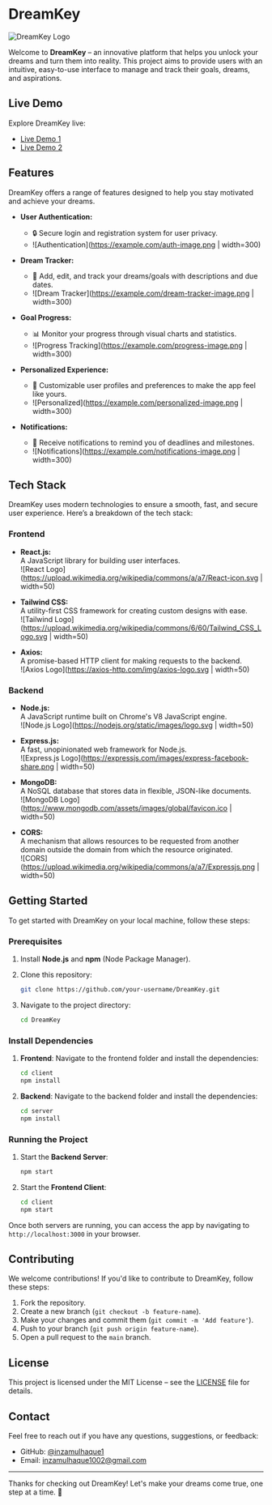 # DreamKey

![DreamKey Logo](https://i.ibb.co.com/20rpD2y8/dreamkey.jpg) <!-- Replace with your logo URL -->

Welcome to **DreamKey** – an innovative platform that helps you unlock your dreams and turn them into reality. This project aims to provide users with an intuitive, easy-to-use interface to manage and track their goals, dreams, and aspirations.

## Live Demo

Explore DreamKey live:
- [Live Demo 1](https://dreamkeys-bef14.web.app)
- [Live Demo 2](https://dreamkeys-bef14.firebaseapp.com)

## Features

DreamKey offers a range of features designed to help you stay motivated and achieve your dreams.

- **User Authentication:**
   - 🔒 Secure login and registration system for user privacy.
   - ![Authentication](https://example.com/auth-image.png | width=300) <!-- Adjust width as needed -->

- **Dream Tracker:**
   - 📅 Add, edit, and track your dreams/goals with descriptions and due dates.
   - ![Dream Tracker](https://example.com/dream-tracker-image.png | width=300)

- **Goal Progress:**
   - 📊 Monitor your progress through visual charts and statistics.
   - ![Progress Tracking](https://example.com/progress-image.png | width=300)

- **Personalized Experience:**
   - 🎨 Customizable user profiles and preferences to make the app feel like yours.
   - ![Personalized](https://example.com/personalized-image.png | width=300)

- **Notifications:**
   - 🔔 Receive notifications to remind you of deadlines and milestones.
   - ![Notifications](https://example.com/notifications-image.png | width=300)

## Tech Stack

DreamKey uses modern technologies to ensure a smooth, fast, and secure user experience. Here’s a breakdown of the tech stack:

### Frontend

- **React.js:**  
  A JavaScript library for building user interfaces.  
  ![React Logo](https://upload.wikimedia.org/wikipedia/commons/a/a7/React-icon.svg | width=50)  

- **Tailwind CSS:**  
  A utility-first CSS framework for creating custom designs with ease.  
  ![Tailwind Logo](https://upload.wikimedia.org/wikipedia/commons/6/60/Tailwind_CSS_Logo.svg | width=50)  

- **Axios:**  
  A promise-based HTTP client for making requests to the backend.  
  ![Axios Logo](https://axios-http.com/img/axios-logo.svg | width=50)

### Backend

- **Node.js:**  
  A JavaScript runtime built on Chrome's V8 JavaScript engine.  
  ![Node.js Logo](https://nodejs.org/static/images/logo.svg | width=50)

- **Express.js:**  
  A fast, unopinionated web framework for Node.js.  
  ![Express.js Logo](https://expressjs.com/images/express-facebook-share.png | width=50)

- **MongoDB:**  
  A NoSQL database that stores data in flexible, JSON-like documents.  
  ![MongoDB Logo](https://www.mongodb.com/assets/images/global/favicon.ico | width=50)

- **CORS:**  
  A mechanism that allows resources to be requested from another domain outside the domain from which the resource originated.  
  ![CORS](https://upload.wikimedia.org/wikipedia/commons/a/a7/Expressjs.png | width=50)

## Getting Started

To get started with DreamKey on your local machine, follow these steps:

### Prerequisites

1. Install **Node.js** and **npm** (Node Package Manager).
2. Clone this repository:
    ```bash
    git clone https://github.com/your-username/DreamKey.git
    ```

3. Navigate to the project directory:
    ```bash
    cd DreamKey
    ```

### Install Dependencies

1. **Frontend**:
    Navigate to the frontend folder and install the dependencies:
    ```bash
    cd client
    npm install
    ```

2. **Backend**:
    Navigate to the backend folder and install the dependencies:
    ```bash
    cd server
    npm install
    ```

### Running the Project

1. Start the **Backend Server**:
    ```bash
    npm start
    ```

2. Start the **Frontend Client**:
    ```bash
    cd client
    npm start
    ```

Once both servers are running, you can access the app by navigating to `http://localhost:3000` in your browser.

## Contributing

We welcome contributions! If you'd like to contribute to DreamKey, follow these steps:

1. Fork the repository.
2. Create a new branch (`git checkout -b feature-name`).
3. Make your changes and commit them (`git commit -m 'Add feature'`).
4. Push to your branch (`git push origin feature-name`).
5. Open a pull request to the `main` branch.

## License

This project is licensed under the MIT License – see the [LICENSE](LICENSE) file for details.

## Contact

Feel free to reach out if you have any questions, suggestions, or feedback:

- GitHub: [@inzamulhaque1](https://github.com/inzamulhaque1)
- Email: [inzamulhaque1002@gmail.com](mailto:inzamulhaque1002@gmail.com)

---

Thanks for checking out DreamKey! Let's make your dreams come true, one step at a time. 🌟
